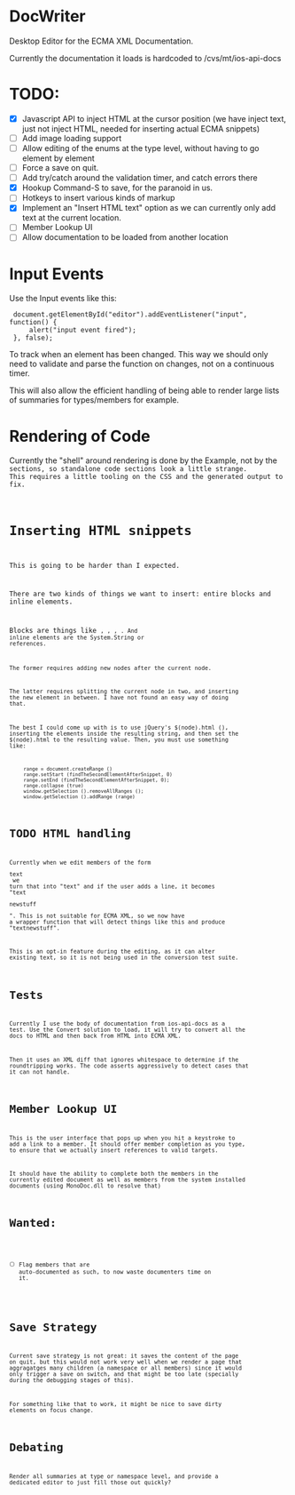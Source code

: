 DocWriter
=========

Desktop Editor for the ECMA XML Documentation.

Currently the documentation it loads is hardcoded to /cvs/mt/ios-api-docs

TODO: 
=====

- [X] Javascript API to inject HTML at the cursor position (we have
      inject text, just not inject HTML, needed for inserting actual ECMA
      snippets)
- [ ] Add image loading support
- [ ] Allow editing of the enums at the type level, without having to go element by element
- [ ] Force a save on quit.
- [ ] Add try/catch around the validation timer, and catch errors there
- [X] Hookup Command-S to save, for the paranoid in us.
- [ ] Hotkeys to insert various kinds of markup
- [X] Implement an "Insert HTML text" option as we can currently only add text at the current location.
- [ ] Member Lookup UI
- [ ] Allow documentation to be loaded from another location

Input Events
============

Use the Input events like this:

     document.getElementById("editor").addEventListener("input", function() {
         alert("input event fired");
     }, false);

To track when an element has been changed.   This way we should only need to validate
and parse the function on changes, not on a continuous timer.

This will also allow the efficient handling of being able to render large lists of
summaries for types/members for example.

Rendering of Code
=================

Currently the "shell" around rendering is done by the Example, not by
the <code> sections, so standalone code sections look a little
strange.  This requires a little tooling on the CSS and the generated
output to fix.

Inserting HTML snippets
=======================

This is going to be harder than I expected.

There are two kinds of things we want to insert: entire blocks and
inline elements.

Blocks are things like <code>, <example>, <block>, <related>.  And
inline elements are the <c>System.String</c> or <see cref="T:Int"/> references.

The former requires adding new nodes after the current node.   

The latter requires splitting the current node in two, and inserting
the new element in between.   I have not found an easy way of doing that.

The best I could come up with is to use jQuery's $(node).html (),
inserting the elements inside the resulting string, and then set the
$(node).html to the resulting value.    Then, you must use something like:

	     range = document.createRange ()
	     range.setStart (findTheSecondElementAfterSnippet, 0)
	     range.setEnd (findTheSecondElementAfterSnippet, 0);
	     range.collapse (true)
	     window.getSelection ().removeAllRanges ();
	     window.getSelection ().addRange (range)


TODO HTML handling
==================

Currently when we edit members of the form <summary>text</summary> we
turn that into "text" and if the user adds a line, it becomes
"text<p>newstuff</p>".  This is not suitable for ECMA XML, so we now
have a wrapper function that will detect things like this and produce
"<para>text</para><para>newstuff</para>".

This is an opt-in feature during the editing, as it can alter existing
text, so it is not being used in the conversion test suite.

Tests
=====

Currently I use the body of documentation from ios-api-docs as a test.    Use the
Convert solution to load, it will try to convert all the docs to HTML and then back
from HTML into ECMA XML.

Then it uses an XML diff that ignores whitespace to determine if the
roundtripping works.  The code asserts aggressively to detect cases
that it can not handle.


Member Lookup UI
================

This is the user interface that pops up when you hit a keystroke to
add a link to a member.  It should offer member completion as you
type, to ensure that we actually insert references to valid targets.

It should have the ability to complete both the members in the
currently edited document as well as members from the system installed
documents (using MonoDoc.dll to resolve that)

Wanted:
=======

- [ ] Flag members that are auto-documented as such, to now waste documenters time on it.


Save Strategy
=============

Current save strategy is not great: it saves the content of the page on quit, but this would
not work very well when we render a page that aggragatges many children (a namespace or all members)
since it would only trigger a save on switch, and that might be too late (specially during the debugging
stages of this).

For something like that to work, it might be nice to save dirty elements on focus change.

Debating
=========

Render all summaries at type or namespace level, and provide a
dedicated editor to just fill those out quickly?
